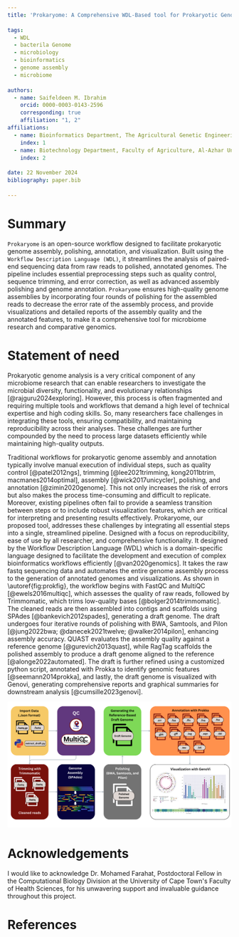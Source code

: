 ```yaml
---
title: 'Prokaryome: A Comprehensive WDL-Based tool for Prokaryotic Genome Assembly, Polishing, Annotation, and Visualization'

tags:
  - WDL
  - bacterila Genome
  - microbiology
  - bioinformatics
  - genome assembly
  - microbiome

authors:
  - name: Saifeldeen M. Ibrahim 
    orcid: 0000-0003-0143-2596
    corresponding: true
    affiliation: "1, 2"
affiliations:
  - name: Bioinformatics Department, The Agricultural Genetic Engineering Research Institute, ARC, Egypt
    index: 1
  - name: Biotechnology Department, Faculty of Agriculture, Al-Azhar University, Egypt
    index: 2

date: 22 November 2024
bibliography: paper.bib

---
```


# Summary

`Prokaryome` is an open-source workflow designed to facilitate prokaryotic genome assembly, polishing, annotation, and visualization. Built using the 
`Workflow Description Language (WDL)`, it streamlines the analysis of paired-end sequencing data from raw reads to polished, annotated genomes. The 
pipeline includes essential preprocessing steps such as quality control, sequence trimming, and error correction, as well as advanced assembly polishing 
and genome annotation. `Prokaryome` ensures high-quality genome assemblies by incorporating four rounds of polishing for the assembled reads to decrease the error rate of the assembly process, and provide visualizations and detailed reports of the assembly quality and the annotated features, to make it a comprehensive tool for microbiome research and comparative genomics.

# Statement of need

Prokaryotic genome analysis is a very critical component of any microbiome research that can enable researchers to investigate the microbial diversity, 
functionality, and evolutionary relationships [@rajguru2024exploring]. However, this process is often fragmented and requiring multiple tools and 
workflows that demand a high level of technical expertise and high coding skills. So, many researchers face challenges in integrating these tools, 
ensuring compatibility, and maintaining reproducibility across their analyses. These challenges are further compounded by the need to process large 
datasets efficiently while maintaining high-quality outputs. 

Traditional workflows for prokaryotic genome assembly and annotation typically involve manual execution of individual steps, such as quality control 
[@patel2012ngs], trimming [@lee2021trimming, kong2011btrim, macmanes2014optimal], assembly [@wick2017unicycler], polishing, and annotation 
[@zimin2020genome]. This not only increases the risk of errors but also makes the process time-consuming and difficult to replicate. Moreover, existing 
pipelines often fail to provide a seamless transition between steps or to include robust visualization features, which are critical for interpreting and 
presenting results effectively. Prokaryome, our proposed tool, addresses these challenges by integrating all essential steps into a single, streamlined 
pipeline. Designed with a focus on reproducibility, ease of use by all researcher, and comprehensive functionality. It designed by the Workflow 
Description Language (WDL) which is a domain-specific language designed to facilitate the development and execution of complex bioinformatics workflows 
efficiently [@van2020genomics]. It takes the raw fastq sequencing data and automates the entire genome assembly process to the generation of annotated 
genomes and visualizations. As shown in \autoref{fig:prokfig}, the workflow begins with FastQC and MultiQC [@ewels2016multiqc], which assesses the quality 
of raw reads, followed by Trimmomatic, which trims low-quality bases [@bolger2014trimmomatic]. The cleaned reads are then assembled into contigs and 
scaffolds using SPAdes [@bankevich2012spades], generating a draft genome. The draft undergoes four iterative rounds of polishing with BWA, Samtools, and 
Pilon [@jung2022bwa; @danecek2021twelve; @walker2014pilon], enhancing assembly accuracy. QUAST evaluates the assembly quality against a reference genome 
[@gurevich2013quast], while RagTag scaffolds the polished assembly to produce a draft genome aligned to the reference [@alonge2022automated]. The draft is 
further refined using a customized python script, annotated with Prokka to identify genomic features [@seemann2014prokka], and lastly, the draft genome is 
visualized with Genovi, generating comprehensive reports and graphical summaries for downstream analysis  [@cumsille2023genovi].

![Prokaryome Workflow. \label{fig:prokfig}](Prokaryome_workflow.png)

# Acknowledgements

I would like to acknowledge Dr. Mohamed Farahat, Postdoctoral Fellow in the Computational Biology Division at the University of Cape Town's Faculty of 
Health Sciences, for his unwavering support and invaluable guidance throughout this project.

# References
